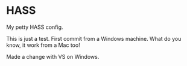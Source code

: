 # HASS
My petty HASS config. 

This is just a test. First commit from a Windows machine.
What do you know, it work from a Mac too!

Made a change with VS on Windows.
